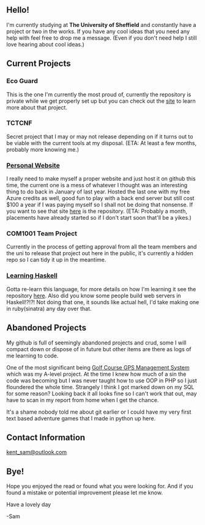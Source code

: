 ## Hello!

<!--
Potential to add image to the profile as a banner...
![Samuel Kent]()-->

I'm currently studying at **The University of Sheffield** and constantly have a project or two in the works. If you have any cool ideas that you need any help with feel free to drop me a message. (Even if you don't need help I still love hearing about cool ideas.)

## Current Projects
### Eco Guard
This is the one I'm currently the most proud of, currently the repository is private while we get properly set up but you can check out the [site](http://theecoguard.co.uk/) to learn more about that project.
### TCTCNF
Secret project that I may or may not release depending on if it turns out to be viable with the current tools at my disposal. (ETA: At least a few months, probably more knowing me.)
### [Personal Website](https://samthedude.github.io/)
I really need to make myself a proper website and just host it on github this time, the current one is a mess of whatever I thought was an interesting thing to do back in January of last year. Hosted the last one with my free Azure credits as well, good fun to play with a back end server but still cost $100 a year if I was paying myself so I shall not be doing that nonsense. If you want to see that site [here](https://github.com/SamTheDude/sam-antics) is the repository. (ETA: Probably a month, placements have already started so if I don't start soon that'll be a yikes.)
### COM1001 Team Project
Currently in the process of getting approval from all the team members and the uni to release that project out here in the public, it's currently a hidden repo so I can tidy it up in the meantime.
### [Learning Haskell](https://github.com/SamTheDude/learning-haskell)
Gotta re-learn this language, for more details on how I'm learning it see the repository [here](https://github.com/SamTheDude/learning-haskell). Also did you know some people build web servers in Haskell!?!?! Not doing that one, it sounds like actual hell, I'd take making one in ruby(sinatra) any day over that.

## Abandoned Projects
My github is full of seemingly abandoned projects and crud, some I will compact down or dispose of in future but other items are there as logs of me learning to code. 

One of the most significant being [Golf Course GPS Management System](https://github.com/SamTheDude/GolfCourseGPSManagementSystem) which was my A-level project. At the time I knew how much of a sin the code was becoming but I was never taught how to use OOP in PHP so I just floundered the whole time. Strangely I think I got marked down on my SQL for some reason? Looking back it all looks fine so I can't work that out, may have to scan in my report from home when I get the chance.

It's a shame nobody told me about git earlier or I could have my very first text based adventure games that I made in python up here.

## Contact Information
[kent_sam@outlook.com](mailto:kent_sam@outlook.com)

## Bye!

Hope you enjoyed the read or found what you were looking for. And if you found a mistake or potential improvement please let me know.

Have a lovely day

-Sam

<!--
Imagine being such a nerd that you look through people's markdown files to see if there's a secret message here, I definitely don't do that all the time.

SECRET MESSAGE: Fieg zi rq rqrly azwu xylf xvag eeg V azoy eug lsl wb xyh ymjw bj ghbtch gs tungb wumj shdqor me wui trzqvqgiu rhx jhpxzra ek wui srgxfp. Qse'w ssijrx kr vrtohhv bbyi qnqv dah rql pzqxw kr lslu tmkkhf fu fstlnp dhqmr ls cfx jeew glfvr hfza xyhei rv jico.
-->
